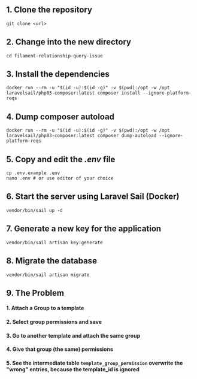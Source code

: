 ## 1. Clone the repository
    git clone <url>

## 2. Change into the new directory
    cd filament-relationship-query-issue

## 3. Install the dependencies
    docker run --rm -u "$(id -u):$(id -g)" -v $(pwd):/opt -w /opt laravelsail/php83-composer:latest composer install --ignore-platform-reqs

## 4. Dump composer autoload
    docker run --rm -u "$(id -u):$(id -g)" -v $(pwd):/opt -w /opt laravelsail/php83-composer:latest composer dump-autoload --ignore-platform-reqs

## 5. Copy and edit the *.env* file
    cp .env.example .env
    nano .env # or use editor of your choice

## 6. Start the server using Laravel Sail (Docker)
    vendor/bin/sail up -d

## 7. Generate a new key for the application
    vendor/bin/sail artisan key:generate

## 8. Migrate the database
    vendor/bin/sail artisan migrate

## 9. The Problem

#### 1. Attach a Group to a template

#### 2. Select group permissions and save

#### 3. Go to another template and attach the same group

#### 4. Give that group (the same) permissions

#### 5. See the intermediate table `template_group_permission` overwrite the "wrong" entries, because the template_id is ignored
